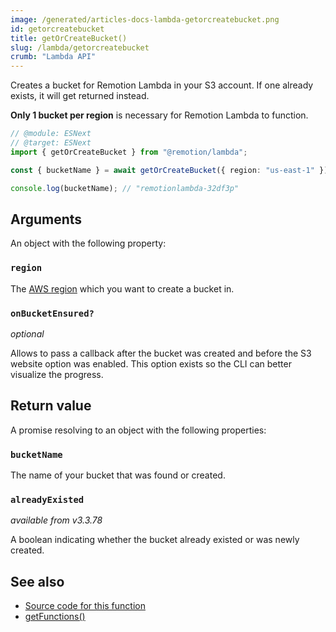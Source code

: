 ```yaml
---
image: /generated/articles-docs-lambda-getorcreatebucket.png
id: getorcreatebucket
title: getOrCreateBucket()
slug: /lambda/getorcreatebucket
crumb: "Lambda API"
---
```


Creates a bucket for Remotion Lambda in your S3 account. If one already exists, it will get returned instead.

**Only 1 bucket per region** is necessary for Remotion Lambda to function.

```ts twoslash
// @module: ESNext
// @target: ESNext
import { getOrCreateBucket } from "@remotion/lambda";

const { bucketName } = await getOrCreateBucket({ region: "us-east-1" });

console.log(bucketName); // "remotionlambda-32df3p"
```

## Arguments

An object with the following property:

### `region`

The [AWS region](/docs/lambda/region-selection) which you want to create a bucket in.

### `onBucketEnsured?`

_optional_

Allows to pass a callback after the bucket was created and before the S3 website option was enabled. This option exists so the CLI can better visualize the progress.

## Return value

A promise resolving to an object with the following properties:

### `bucketName`

The name of your bucket that was found or created.

### `alreadyExisted`

_available from v3.3.78_

A boolean indicating whether the bucket already existed or was newly created.

## See also

- [Source code for this function](https://github.com/remotion-dev/remotion/blob/main/packages/lambda/src/api/get-or-create-bucket.ts)
- [getFunctions()](/docs/lambda/getfunctions)
